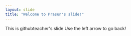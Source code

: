 ```yaml
---
layout: slide
title: "Welcome to Prasun's slide!"
---
```

This is githubteacher's slide 
Use the left arrow to go back!
